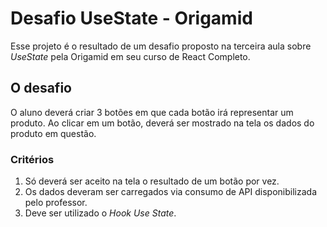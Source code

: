 # Desafio UseState - Origamid

Esse projeto é o resultado de um desafio proposto na terceira aula sobre *UseState* pela Origamid em seu curso de React Completo.

## O desafio

O aluno deverá criar 3 botões em que cada botão irá representar um produto. Ao clicar em um botão, deverá ser mostrado na tela os dados do produto em questão.

### Critérios

1. Só deverá ser aceito na tela o resultado de um botão por vez.
2. Os dados deveram ser carregados via consumo de API disponibilizada pelo professor.
3. Deve ser utilizado o *Hook Use State*.
